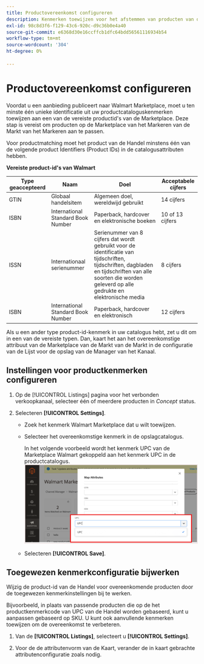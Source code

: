 ```yaml
---
title: Productovereenkomst configureren
description: Kenmerken toewijzen voor het afstemmen van producten van de Handel op bestaande aanbiedingen van de Marketplace van de Markt
exl-id: 98c8d3f6-f129-43c6-920c-d9c36b0e4a40
source-git-commit: e6368d30e16ccffcb1dfc64bdd56561116934b54
workflow-type: tm+mt
source-wordcount: '304'
ht-degree: 0%

---
```



# Productovereenkomst configureren

Voordat u een aanbieding publiceert naar Walmart Marketplace, moet u ten minste één unieke identificatie uit uw productcataloguskenmerken toewijzen aan een van de vereiste productid&#39;s van de Marketplace. Deze stap is vereist om producten op de Marketplace van het Markeren van de Markt van het Markeren aan te passen.

Voor productmatching moet het product van de Handel minstens één van de volgende product Identifiers (Product IDs) in de catalogusattributen hebben.

**Vereiste product-id&#39;s van Walmart**

| **Type geaccepteerd** | **Naam** | **Doel** | **Acceptabele cijfers** |
|-------------------|--------------------------------------|--------------------------------------------------------------------------------------------------------------------------------------------------|-----------------------|
| GTIN | Globaal handelsitem | Algemeen doel, wereldwijd gebruikt | 14 cijfers |
| ISBN | International Standard Book Number | Paperback, hardcover en elektronische boeken | 10 of 13 cijfers |
| ISSN | Internationaal serienummer | Serienummer van 8 cijfers dat wordt gebruikt voor de identificatie van tijdschriften, tijdschriften, dagbladen en tijdschriften van alle soorten die worden geleverd op alle gedrukte en elektronische media | 8 cijfers |
| ISBN | International Standard Book Number | Paperback, hardcover en elektronisch | 12 cijfers |

Als u een ander type product-id-kenmerk in uw catalogus hebt, zet u dit om in een van de vereiste typen. Dan, kaart het aan het overeenkomstige attribuut van de Marketplace van de Markt van de Markt in de configuratie van de Lijst voor de opslag van de Manager van het Kanaal.

## Instellingen voor productkenmerken configureren

1. Op de [!UICONTROL Listings] pagina voor het verbonden verkoopkanaal, selecteer één of meerdere producten in *Concept* status.

1. Selecteren **[!UICONTROL Settings]**.

   - Zoek het kenmerk Walmart Marketplace dat u wilt toewijzen.

   - Selecteer het overeenkomstige kenmerk in de opslagcatalogus.

      In het volgende voorbeeld wordt het kenmerk UPC van de Marketplace Walmart gekoppeld aan het kenmerk UPC in de productcatalogus.
   ![Kenmerken toewijzen voor productcriteria](assets/products-map-attributes-for--match.png)

   - Selecteren **[!UICONTROL Save]**.


## Toegewezen kenmerkconfiguratie bijwerken

Wijzig de product-id van de Handel voor overeenkomende producten door de toegewezen kenmerkinstellingen bij te werken.

Bijvoorbeeld, in plaats van passende producten die op de het productkenmerkcode van UPC van de Handel worden gebaseerd, kunt u aanpassen gebaseerd op SKU. U kunt ook aanvullende kenmerken toewijzen om de overeenkomst te verbeteren.

1. Van de **[!UICONTROL Listings]**, selecteert u **[!UICONTROL Settings]**.

1. Voor de de attributenvorm van de Kaart, verander de in kaart gebrachte attributenconfiguratie zoals nodig.
